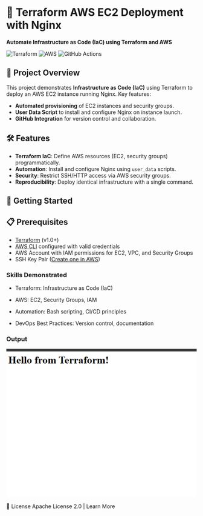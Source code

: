 
# 🚀 Terraform AWS EC2 Deployment with Nginx  
**Automate Infrastructure as Code (IaC) using Terraform and AWS**  

![Terraform](https://img.shields.io/badge/Terraform-7B42BC?style=for-the-badge&logo=terraform&logoColor=white)
![AWS](https://img.shields.io/badge/AWS-FF9900?style=for-the-badge&logo=amazonaws&logoColor=white)
![GitHub Actions](https://img.shields.io/badge/GitHub_Actions-2088FF?style=for-the-badge&logo=github-actions&logoColor=white)

## 📝 Project Overview  
This project demonstrates **Infrastructure as Code (IaC)** using Terraform to deploy an AWS EC2 instance running Nginx. Key features:  
- **Automated provisioning** of EC2 instances and security groups.  
- **User Data Script** to install and configure Nginx on instance launch.  
- **GitHub Integration** for version control and collaboration.  

## 🛠️ Features  
- **Terraform IaC**: Define AWS resources (EC2, security groups) programmatically.  
- **Automation**: Install and configure Nginx using `user_data` scripts.  
- **Security**: Restrict SSH/HTTP access via AWS security groups.  
- **Reproducibility**: Deploy identical infrastructure with a single command.  

## 🚀 Getting Started  

## 📋 **Prerequisites**
- [Terraform](https://www.terraform.io/downloads) (v1.0+)
- [AWS CLI](https://aws.amazon.com/cli/) configured with valid credentials
- AWS Account with IAM permissions for EC2, VPC, and Security Groups
- SSH Key Pair ([Create one in AWS](https://docs.aws.amazon.com/AWSEC2/latest/UserGuide/ec2-key-pairs.html))
 
###  Skills Demonstrated
 - Terraform: Infrastructure as Code (IaC)

 - AWS: EC2, Security Groups, IAM

 - Automation: Bash scripting, CI/CD principles

 - DevOps Best Practices: Version control, documentation

### Output
![image alt](https://github.com/ris21/terraform-nginx-server/blob/main/accessing%20web%20server%20-nginx.PNG)

📜 License
Apache License 2.0 | Learn More
